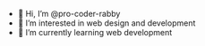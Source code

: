 - 👋 Hi, I’m @pro-coder-rabby
- 👀 I’m interested in web design and development
- 🌱 I’m currently learning web development


